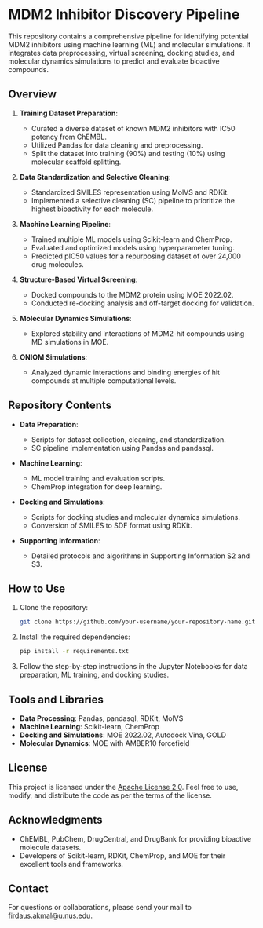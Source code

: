 # MDM2 Inhibitor Discovery Pipeline

This repository contains a comprehensive pipeline for identifying potential MDM2 inhibitors using machine learning (ML) and molecular simulations. It integrates data preprocessing, virtual screening, docking studies, and molecular dynamics simulations to predict and evaluate bioactive compounds.

## Overview

1. **Training Dataset Preparation**:
   - Curated a diverse dataset of known MDM2 inhibitors with IC50 potency from ChEMBL.
   - Utilized Pandas for data cleaning and preprocessing.
   - Split the dataset into training (90%) and testing (10%) using molecular scaffold splitting.

2. **Data Standardization and Selective Cleaning**:
   - Standardized SMILES representation using MolVS and RDKit.
   - Implemented a selective cleaning (SC) pipeline to prioritize the highest bioactivity for each molecule.

3. **Machine Learning Pipeline**:
   - Trained multiple ML models using Scikit-learn and ChemProp.
   - Evaluated and optimized models using hyperparameter tuning.
   - Predicted pIC50 values for a repurposing dataset of over 24,000 drug molecules.

4. **Structure-Based Virtual Screening**:
   - Docked compounds to the MDM2 protein using MOE 2022.02.
   - Conducted re-docking analysis and off-target docking for validation.

5. **Molecular Dynamics Simulations**:
   - Explored stability and interactions of MDM2-hit compounds using MD simulations in MOE.

6. **ONIOM Simulations**:
   - Analyzed dynamic interactions and binding energies of hit compounds at multiple computational levels.

## Repository Contents

- **Data Preparation**:
  - Scripts for dataset collection, cleaning, and standardization.
  - SC pipeline implementation using Pandas and pandasql.

- **Machine Learning**:
  - ML model training and evaluation scripts.
  - ChemProp integration for deep learning.

- **Docking and Simulations**:
  - Scripts for docking studies and molecular dynamics simulations.
  - Conversion of SMILES to SDF format using RDKit.

- **Supporting Information**:
  - Detailed protocols and algorithms in Supporting Information S2 and S3.

## How to Use

1. Clone the repository:
   ```bash
   git clone https://github.com/your-username/your-repository-name.git
   ```
2. Install the required dependencies:
   ```bash
   pip install -r requirements.txt
   ```
3. Follow the step-by-step instructions in the Jupyter Notebooks for data preparation, ML training, and docking studies.

## Tools and Libraries

- **Data Processing**: Pandas, pandasql, RDKit, MolVS
- **Machine Learning**: Scikit-learn, ChemProp
- **Docking and Simulations**: MOE 2022.02, Autodock Vina, GOLD
- **Molecular Dynamics**: MOE with AMBER10 forcefield

## License
This project is licensed under the [Apache License 2.0](LICENSE). Feel free to use, modify, and distribute the code as per the terms of the license.

## Acknowledgments

- ChEMBL, PubChem, DrugCentral, and DrugBank for providing bioactive molecule datasets.
- Developers of Scikit-learn, RDKit, ChemProp, and MOE for their excellent tools and frameworks.

## Contact
For questions or collaborations, please send your mail to firdaus.akmal@u.nus.edu.

